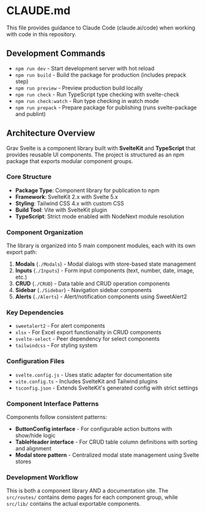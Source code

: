 # CLAUDE.md

This file provides guidance to Claude Code (claude.ai/code) when working with code in this repository.

## Development Commands

- `npm run dev` - Start development server with hot reload
- `npm run build` - Build the package for production (includes prepack step)
- `npm run preview` - Preview production build locally
- `npm run check` - Run TypeScript type checking with svelte-check
- `npm run check:watch` - Run type checking in watch mode
- `npm run prepack` - Prepare package for publishing (runs svelte-package and publint)

## Architecture Overview

Grav Svelte is a component library built with **SvelteKit** and **TypeScript** that provides reusable UI components. The project is structured as an npm package that exports modular component groups.

### Core Structure
- **Package Type**: Component library for publication to npm
- **Framework**: SvelteKit 2.x with Svelte 5.x
- **Styling**: Tailwind CSS 4.x with custom CSS
- **Build Tool**: Vite with SvelteKit plugin
- **TypeScript**: Strict mode enabled with NodeNext module resolution

### Component Organization
The library is organized into 5 main component modules, each with its own export path:

1. **Modals** (`./Modals`) - Modal dialogs with store-based state management
2. **Inputs** (`./Inputs`) - Form input components (text, number, date, image, etc.)
3. **CRUD** (`./CRUD`) - Data table and CRUD operation components
4. **Sidebar** (`./Sidebar`) - Navigation sidebar components
5. **Alerts** (`./Alerts`) - Alert/notification components using SweetAlert2

### Key Dependencies
- `sweetalert2` - For alert components
- `xlsx` - For Excel export functionality in CRUD components
- `svelte-select` - Peer dependency for select components
- `tailwindcss` - For styling system

### Configuration Files
- `svelte.config.js` - Uses static adapter for documentation site
- `vite.config.ts` - Includes SvelteKit and Tailwind plugins
- `tsconfig.json` - Extends SvelteKit's generated config with strict settings

### Component Interface Patterns
Components follow consistent patterns:
- **ButtonConfig interface** - For configurable action buttons with show/hide logic
- **TableHeader interface** - For CRUD table column definitions with sorting and alignment
- **Modal store pattern** - Centralized modal state management using Svelte stores

### Development Workflow
This is both a component library AND a documentation site. The `src/routes/` contains demo pages for each component group, while `src/lib/` contains the actual exportable components.